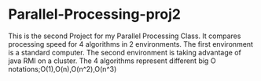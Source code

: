 # Parallel-Processing-proj2
This is the second Project for my Parallel Processing Class. It compares processing speed for 4 algorithms in 2 environments. The first environment is a standard computer. The second environment is taking advantage of java RMI on a cluster. The 4 algorithms represent different big O notations;O(1),O(n),O(n^2),O(n^3)
